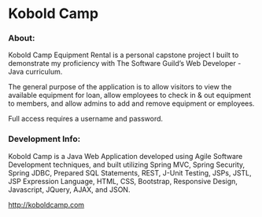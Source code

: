 # Kobold Camp

### About:

Kobold Camp Equipment Rental is a personal capstone project I built to demonstrate my proficiency with The Software Guild’s Web Developer - Java curriculum. 

The general purpose of the application is to allow visitors to view the available equipment for loan, allow employees to check in & out equipment to members, and allow admins to add and remove equipment or employees.

Full access requires a username and password.

### Development Info:

Kobold Camp is a Java Web Application developed using Agile Software Development techniques, and built utilizing Spring MVC, Spring Security, Spring JDBC, Prepared SQL Statements, REST, J-Unit Testing, JSPs, JSTL, JSP Expression Language, HTML, CSS, Bootstrap, Responsive Design, Javascript, JQuery, AJAX, and JSON. 

http://koboldcamp.com
